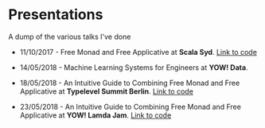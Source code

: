 # Presentations

A dump of the various talks I've done

- 11/10/2017 - Free Monad and Free Applicative at **Scala Syd**. [Link to code](https://gist.github.com/camjo/d2dd391b5a44b55d407f041477341242)

- 14/05/2018 - Machine Learning Systems for Engineers at **YOW! Data**.

- 18/05/2018 - An Intuitive Guide to Combining Free Monad and Free Applicative at **Typelevel Summit Berlin**. [Link to code](https://gist.github.com/camjo/d2dd391b5a44b55d407f041477341242)

- 23/05/2018 - An Intuitive Guide to Combining Free Monad and Free Applicative at **YOW! Lamda Jam**. [Link to code](https://gist.github.com/camjo/d2dd391b5a44b55d407f041477341242)